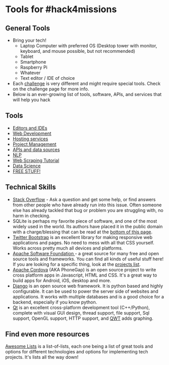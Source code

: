 # Tools for #hack4missions

## General Tools

- Bring your tech!
  - Laptop Computer with preferred OS (Desktop tower with monitor, keyboard, and mouse possible, but not recommended)
  - Tablet
  - Smartphone
  - Raspberry Pi
  - Whatever
  - Text editor / IDE of choice
- Each [challenge](../challenges/README.md) is very different and might require special tools. Check on the challenge page for more info.
- Below is an ever-growing list of tools, software, APIs, and services that will help you hack

## Tools

 - [Editors and IDEs](editors.md)
 - [Web Development](web-development.md)
 - [Hosting services](hosting-services.md)
 - [Project Management](pm.md)
 - [APIs and data sources](APIs.md)
 - [NLP](NLP.md)
 - [Web Scraping Tutorial](https://github.com/CruGlobal/propensities-recommendations-challenge/blob/master/3_Scraping_tutorial.ipynb)
 - [Data Science](data-sci.md)
 - [FREE STUFF!](free-stuff.md)


## Technical Skills

- [Stack Overflow](http://stackoverflow.com/) - Ask a question and get some help, or find answers from other people who have already run into this issue. Often someone else has already tackled that bug or problem you are struggling with, no harm in checking.
- SQLite is perhaps my favorite piece of software, and one of the most widely used in the world. Its authors have placed it in the public domain with a charge/blessing that can be read at the [bottom of this page](http://www.sqlite.org/about.html).
- [Twitter Bootstrap](http://getbootstrap.com/) is an excellent library for making responsive web applications and pages. No need to mess with all that CSS yourself. Works across pretty much all devices and platforms.
- [Apache Software Foundation ](http://www.apache.org/)- a great source for many free and open source tools and frameworks. You can find all kinds of useful stuff here! If you are looking for a specific thing, look at the [projects list](http://www.apache.org/index.html#projects-list).
- [Apache Cordova](https://cordova.apache.org/) (AKA PhoneGap) is an open source project to write cross platform apps in Javascript, HTML and CSS. It's a great way to build apps for Android, iOS, desktop and more.
- [Django](https://www.djangoproject.com/) is an open source web framework. It is python based and highly configurable. It can be used to power the server side of websites and applications. It works with multiple databases and is a good choice for a backend, especially if you know python.
- [Qt](https://en.wikipedia.org/wiki/Qt_(software)) is an excellent cross-platform development tool (C++/Python), complete with visual GUI design, thread support, file support, Sql support, OpenGL support, HTTP support, and [QWT](http://qwt.sourceforge.net/) adds graphing.

## Find even more resources

  [Awesome Lists](https://github.com/sindresorhus/awesome) is a list-of-lists, each one being a list of great tools and options for different technologies and options for implementing tech projects. It's lists all the way down!
